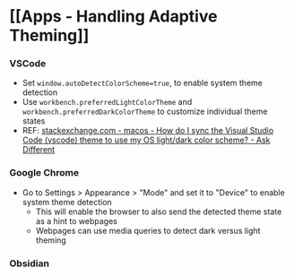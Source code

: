 # [[Apps - Handling Adaptive Theming]]

### VSCode

- Set `window.autoDetectColorScheme=true`, to enable system theme detection
- Use `workbench.preferredLightColorTheme` and `workbench.preferredDarkColorTheme` to customize individual theme states
- REF: [stackexchange.com - macos - How do I sync the Visual Studio Code (vscode) theme to use my OS light/dark color scheme? - Ask Different](https://apple.stackexchange.com/questions/381962/how-do-i-sync-the-visual-studio-code-vscode-theme-to-use-my-os-light-dark-colo)

### Google Chrome

- Go to Settings > Appearance > "Mode" and set it to "Device" to enable system theme detection
  - This will enable the browser to also send the detected theme state as a hint to webpages
  - Webpages can use media queries to detect dark versus light theming

### Obsidian
